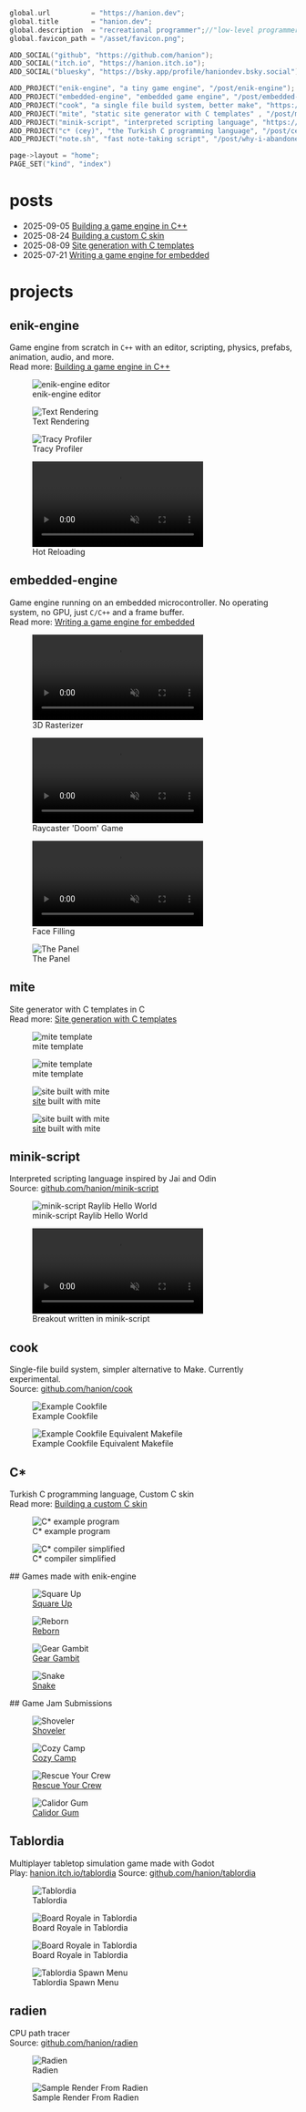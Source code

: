 ```c
global.url          = "https://hanion.dev";
global.title        = "hanion.dev";
global.description  = "recreational programmer";//"low-level programmer interested in systems, game dev, and embedded";
global.favicon_path = "/asset/favicon.png";

ADD_SOCIAL("github", "https://github.com/hanion");
ADD_SOCIAL("itch.io", "https://hanion.itch.io");
ADD_SOCIAL("bluesky", "https://bsky.app/profile/haniondev.bsky.social");

ADD_PROJECT("enik-engine", "a tiny game engine", "/post/enik-engine");
ADD_PROJECT("embedded-engine", "embedded game engine", "/post/embedded-engine");
ADD_PROJECT("cook", "a single file build system, better make", "https://github.com/hanion/cook");
ADD_PROJECT("mite", "static site generator with C templates" , "/post/mite");
ADD_PROJECT("minik-script", "interpreted scripting language", "https://github.com/hanion/minik-script");
ADD_PROJECT("c* (cey)", "the Turkish C programming language", "/post/cey");
ADD_PROJECT("note.sh", "fast note-taking script", "/post/why-i-abandoned-notion");

page->layout = "home";
PAGE_SET("kind", "index")
```

# posts
<ul class="post-list">
    <li>
        <time datetime="2025-09-05">2025-09-05 </time>
        <a href="/post/enik-engine">Building a game engine in C++</a>
    </li>
    <li>
        <time datetime="2025-08-24">2025-08-24 </time>
        <a href="/post/cey">Building a custom C skin</a>
    </li>
    <li>
        <time datetime="2025-08-09">2025-08-09 </time>
        <a href="/post/mite">Site generation with C templates</a>
    </li>
    <li>
        <time datetime="2025-07-21">2025-07-21 </time>
        <a href="/post/embedded-engine">Writing a game engine for embedded</a>
    </li>
</ul>


# projects
<section class="showcase">

<article>

## enik-engine
Game engine from scratch in `C++` with an editor, scripting, physics, prefabs, animation, audio, and more.  
Read more: [Building a game engine in C++](/post/enik-engine/)
<div class="screenshots">
    <figure>
        <img src="/post/enik-engine/editor.png"         alt="enik-engine editor">
        <figcaption>enik-engine editor</figcaption>
    </figure>
    <figure>
        <img src="/post/enik-engine/text_rendering.png" alt="Text Rendering">
        <figcaption>Text Rendering</figcaption>
    </figure>
    <figure>
        <img src="/post/enik-engine/tracy.png"          alt="Tracy Profiler">
        <figcaption>Tracy Profiler</figcaption>
    </figure>
    <figure>
        <video autoplay controls muted loop playsinline>
            <source src="/post/enik-engine/hot_reload.mp4" type="video/mp4" alt="Hot Reloading">
        </video>
        <figcaption>Hot Reloading</figcaption>
    </figure>
</div>
</article>



<article>

## embedded-engine
Game engine running on an embedded microcontroller. No operating system, no GPU, just `C/C++` and a frame buffer.  
Read more: [Writing a game engine for embedded](/post/embedded-engine/)
<div class="screenshots">
    <figure>
        <video autoplay controls muted loop playsinline>
            <source src="/post/embedded-engine/3d.webm"          type="video/webm" alt="3D Rasterizer">
        </video>
        <figcaption>3D Rasterizer</figcaption>
    </figure>
    <figure>
        <video autoplay controls muted loop playsinline>
            <source src="/post/embedded-engine/doom.webm"        type="video/webm" alt="Raycaster 'Doom' Game">
        </video>
        <figcaption>Raycaster 'Doom' Game</figcaption>
    </figure>
    <figure>
        <video autoplay controls muted loop playsinline>
            <source src="/post/embedded-engine/face_filling.webm" type="video/webm"  alt="Face Filling">
        </video>
        <figcaption>Face Filling</figcaption>
    </figure>
    <figure>
        <img src="/post/embedded-engine/rendering.png" alt="The Panel">
        <figcaption>The Panel</figcaption>
    </figure>
</div>
</article>



<article>

## mite
Site generator with C templates in C  
Read more: [Site generation with C templates](/post/mite/)
<div class="screenshots">
    <figure>
        <img src="/post/mite/intro_template.png" alt="mite template">
        <figcaption>mite template</figcaption>
    </figure>
    <figure>
        <img src="/post/mite/mite_template.png" alt="mite template">
        <figcaption>mite template</figcaption>
    </figure>
    <figure>
        <img src="/post/mite/mite_recep.png" alt="site built with mite">
        <figcaption><a href="https://recepefee.github.io">site</a> built with mite</figcaption>
    </figure>
    <figure>
        <img src="/post/mite/mite_enes.png" alt="site built with mite">
        <figcaption><a href="https://enesibis.github.io">site</a> built with mite</figcaption>
    </figure>
</div>
</article>



<article>

## minik-script
Interpreted scripting language inspired by Jai and Odin  
Source: [github.com/hanion/minik-script](https://github.com/hanion/minik-script)
<div class="screenshots">
    <figure>
        <img src="/asset/showcase/mn0.png" alt="minik-script Raylib Hello World">
        <figcaption>minik-script Raylib Hello World</figcaption>
    </figure>
    <figure>
        <video autoplay controls muted loop playsinline>
            <source src="/asset/showcase/mn_breakout.webm" type="video/webm" alt="Breakout written in minik-script">
        </video>
        <figcaption>Breakout written in minik-script</figcaption>
    </figure>
</div>
</article>



<article>

## cook
Single-file build system, simpler alternative to Make. Currently experimental.  
Source: [github.com/hanion/cook](https://github.com/hanion/cook)
<div class="screenshots">
    <figure>
        <img src="/asset/showcase/cook0.png" alt="Example Cookfile">
        <figcaption>Example Cookfile</figcaption>
    </figure>
    <figure>
        <img src="/asset/showcase/cook1.png" alt="Example Cookfile Equivalent Makefile">
        <figcaption>Example Cookfile Equivalent Makefile</figcaption>
    </figure>
</div>
</article>



<article>

## C*
Turkish C programming language, Custom C skin  
Read more: [Building a custom C skin](/post/cey)
<div class="screenshots">
    <figure>
        <img src="/post/cey/intro_cey.png" alt="C* example program">
        <figcaption>C* example program</figcaption>
    </figure>
    <figure>
        <img src="/post/cey/cey_simplified.png" alt="C* compiler simplified">
        <figcaption>C* compiler simplified</figcaption>
    </figure>
</div>
</article>



<article>
## Games made with enik-engine
<div class="screenshots">
    <figure>
        <img src="/asset/showcase/games-square-up.png" alt="Square Up">
        <figcaption><a href="https://hanion.itch.io/square-up">Square Up</a></figcaption>
    </figure>
    <figure>
        <img src="/asset/showcase/games-reborn.png" alt="Reborn">
        <figcaption><a href="https://hanion.itch.io/reborn">Reborn</a></figcaption>
    </figure>
    <figure>
        <img src="/asset/showcase/games-gear-gambit.png" alt="Gear Gambit">
        <figcaption><a href="https://hanion.itch.io/gear-gambit">Gear Gambit</a></figcaption>
    </figure>
    <figure>
        <img src="/asset/showcase/games-snake-game.png" alt="Snake">
        <figcaption><a href="https://hanion.itch.io/snake-game">Snake</a></figcaption>
    </figure>
</div>
</article>



<article>
## Game Jam Submissions
<div class="screenshots">
    <figure>
        <img src="/asset/showcase/games-shoveler.png" alt="Shoveler">
        <figcaption><a href="https://hanion.itch.io/shoveler">Shoveler</a></figcaption>
    </figure>
    <figure>
        <img src="/asset/showcase/games-cozy-camp.png" alt="Cozy Camp">
        <figcaption><a href="https://hanion.itch.io/cozy-camp">Cozy Camp</a></figcaption>
    </figure>
    <figure>
        <img src="/asset/showcase/games-ryc.png" alt="Rescue Your Crew">
        <figcaption><a href="https://hanion.itch.io/rescue-your-crew">Rescue Your Crew</a></figcaption>
    </figure>
    <figure>
        <img src="/asset/showcase/games-calidor-gum.png" alt="Calidor Gum">
        <figcaption><a href="https://hanion.itch.io/calidor-gum">Calidor Gum</a></figcaption>
    </figure>
</div>
</article>



<article>

## Tablordia
Multiplayer tabletop simulation game made with Godot  
Play: [hanion.itch.io/tablordia](https://hanion.itch.io/tablordia)
Source: [github.com/hanion/tablordia](https://github.com/hanion/tablordia)

<div class="screenshots">
    <figure>
        <img src="/asset/showcase/tablordia0.png" alt="Tablordia">
        <figcaption>Tablordia</figcaption>
    </figure>
    <figure>
        <img src="/asset/showcase/tablordia1.png" alt="Board Royale in Tablordia">
        <figcaption>Board Royale in Tablordia</figcaption>
    </figure>
    <figure>
        <img src="/asset/showcase/tablordia2.png" alt="Board Royale in Tablordia">
        <figcaption>Board Royale in Tablordia</figcaption>
    </figure>
    <figure>
        <img src="/asset/showcase/tablordia3.png" alt="Tablordia Spawn Menu">
        <figcaption>Tablordia Spawn Menu</figcaption>
    </figure>
</div>
</article>



<article>

## radien
CPU path tracer  
Source: [github.com/hanion/radien](https://github.com/hanion/radien)
<div class="screenshots">
    <figure>
        <img src="/asset/showcase/radien0.png" alt="Radien">
        <figcaption>Radien</figcaption>
    </figure>
    <figure>
        <img src="/asset/showcase/radien1.png" alt="Sample Render From Radien">
        <figcaption>Sample Render From Radien</figcaption>
    </figure>
</div>
</article>
</section>

<br>

<? INCLUDE("preview_img") ?>

